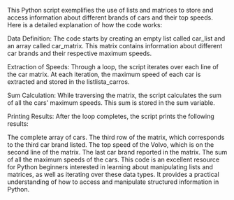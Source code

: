 This Python script exemplifies the use of lists and matrices to store and access information about different brands of cars and their top speeds. Here is a detailed explanation of how the code works:

Data Definition: The code starts by creating an empty list called car_list and an array called car_matrix. This matrix contains information about different car brands and their respective maximum speeds.

Extraction of Speeds: Through a loop, the script iterates over each line of the car matrix. At each iteration, the maximum speed of each car is extracted and stored in the listlista_carros.

Sum Calculation: While traversing the matrix, the script calculates the sum of all the cars' maximum speeds. This sum is stored in the sum variable.

Printing Results: After the loop completes, the script prints the following results:

The complete array of cars.
The third row of the matrix, which corresponds to the third car brand listed.
The top speed of the Volvo, which is on the second line of the matrix.
The last car brand reported in the matrix.
The sum of all the maximum speeds of the cars.
This code is an excellent resource for Python beginners interested in learning about manipulating lists and matrices, as well as iterating over these data types. It provides a practical understanding of how to access and manipulate structured information in Python.
